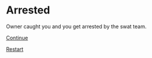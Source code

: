 # Arrested

Owner caught you and you get arrested by the swat team.

[Continue](weapons.md)

[Restart](../README.md)